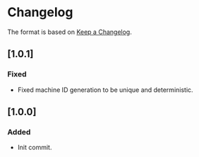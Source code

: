 # Changelog
The format is based on [Keep a Changelog](https://keepachangelog.com/en/1.0.0/).

## [1.0.1]
### Fixed
- Fixed machine ID generation to be unique and deterministic.

## [1.0.0]
### Added
- Init commit.
